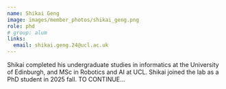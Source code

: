 ```yaml
---
name: Shikai Geng
image: images/member_photos/shikai_geng.png
role: phd
# group: alum
links:
  email: shikai.geng.24@ucl.ac.uk
---
```


Shikai completed his undergraduate studies in informatics at the University of Edinburgh, and MSc in Robotics and AI at UCL. Shikai joined the lab as a PhD student in 2025 fall. TO CONTINUE...
